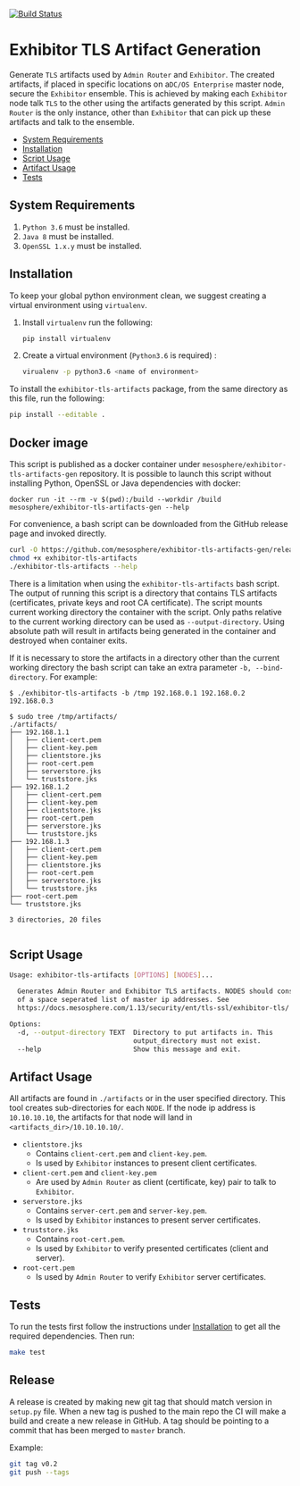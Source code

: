 [![Build Status](https://travis-ci.com/rdeliallisi/exhibitor-tls-artifacts-gen.svg?token=zXsAbFGfuomQQchMVUL3&branch=master)](https://travis-ci.com/rdeliallisi/exhibitor-tls-artifacts-gen)

# Exhibitor TLS Artifact Generation

Generate `TLS` artifacts used by `Admin Router` and `Exhibitor`. The
created artifacts, if placed in specific locations on a`DC/OS Enterprise`
master node, secure the `Exhibitor` ensemble. This is achieved by making
each `Exhibitor` node talk `TLS` to the other using the artifacts generated
by this script. `Admin Router` is the only instance, other than `Exhibitor`
that can pick up these artifacts and talk to the ensemble.

* [System Requirements](#system-requirements)
* [Installation](#installation)
* [Script Usage](#script-usage)
* [Artifact Usage](#artifact-usage)
* [Tests](#tests)

## System Requirements
1) `Python 3.6` must be installed.
2) `Java 8` must be installed.
3) `OpenSSL 1.x.y` must be installed.

## Installation

To keep your global python environment clean, we suggest creating a virtual
environment using `virtualenv`.

1) Install `virtualenv` run the following:
    ```sh
    pip install virtualenv
    ```

2) Create a virtual environment (`Python3.6` is required) :
    ```sh
    virualenv -p python3.6 <name of environment>
    ```

To install the `exhibitor-tls-artifacts` package, from the same directory as
this file, run the following:
```sh
pip install --editable .
```

## Docker image

This script is published as a docker container under `mesosphere/exhibitor-tls-artifacts-gen`
repository. It is possible to launch this script without installing Python, OpenSSL or Java
dependencies with docker:

```
docker run -it --rm -v $(pwd):/build --workdir /build mesosphere/exhibitor-tls-artifacts-gen --help
```

For convenience, a bash script can be downloaded from the GitHub release page and invoked directly.

```sh
curl -O https://github.com/mesosphere/exhibitor-tls-artifacts-gen/releases/latest/download/exhibitor-tls-artifacts
chmod +x exhibitor-tls-artifacts
./exhibitor-tls-artifacts --help
```

There is a limitation when using the `exhibitor-tls-artifacts` bash script.
The output of running this script is a directory that contains TLS artifacts (certificates, private keys and root CA certificate).
The script mounts current working directory the container with the script.
Only paths relative to the current working directory can be used as `--output-directory`.
Using absolute path will result in artifacts being generated in the container and destroyed when container exits.

If it is necessary to store the artifacts in a directory other than the current working directory
the bash script can take an extra parameter  `-b, --bind-directory`. For example:

```
$ ./exhibitor-tls-artifacts -b /tmp 192.168.0.1 192.168.0.2 192.168.0.3

$ sudo tree /tmp/artifacts/
./artifacts/
├── 192.168.1.1
│   ├── client-cert.pem
│   ├── client-key.pem
│   ├── clientstore.jks
│   ├── root-cert.pem
│   ├── serverstore.jks
│   └── truststore.jks
├── 192.168.1.2
│   ├── client-cert.pem
│   ├── client-key.pem
│   ├── clientstore.jks
│   ├── root-cert.pem
│   ├── serverstore.jks
│   └── truststore.jks
├── 192.168.1.3
│   ├── client-cert.pem
│   ├── client-key.pem
│   ├── clientstore.jks
│   ├── root-cert.pem
│   ├── serverstore.jks
│   └── truststore.jks
├── root-cert.pem
└── truststore.jks

3 directories, 20 files


```

## Script Usage

```sh
Usage: exhibitor-tls-artifacts [OPTIONS] [NODES]...

  Generates Admin Router and Exhibitor TLS artifacts. NODES should consist
  of a space seperated list of master ip addresses. See
  https://docs.mesosphere.com/1.13/security/ent/tls-ssl/exhibitor-tls/

Options:
  -d, --output-directory TEXT  Directory to put artifacts in. This
                               output_directory must not exist.
  --help                       Show this message and exit.
```

## Artifact Usage

All artifacts are found in `./artifacts` or in the user specified directory. This
tool creates sub-directories for each `NODE`. If the node ip address is `10.10.10.10`,
the artifacts for that node will land in `<artifacts_dir>/10.10.10.10/`.

* `clientstore.jks`
    * Contains `client-cert.pem` and `client-key.pem`.
    * Is used by `Exhibitor` instances to present client certificates.
* `client-cert.pem` and `client-key.pem`
    * Are used by `Admin Router` as client (certificate, key) pair to talk to
    `Exhibitor`.
* `serverstore.jks`
    * Contains `server-cert.pem` and `server-key.pem`.
    * Is used by `Exhibitor` instances to present server certificates.
* `truststore.jks`
    * Contains `root-cert.pem`.
    * Is used by `Exhibitor` to verify presented certificates (client and
    server).
* `root-cert.pem`
    * Is used by `Admin Router` to verify `Exhibitor` server certificates.

## Tests

To run the tests first follow the instructions under
[Installation](#installation) to get all the required dependencies. Then run:

```sh
make test
```

## Release

A release is created by making new git tag that should match version in `setup.py` file.
When a new tag is pushed to the main repo the CI will make a build and create a new release in GitHub.
A tag should be pointing to a commit that has been merged to `master` branch.

Example:

```sh
git tag v0.2
git push --tags
```
